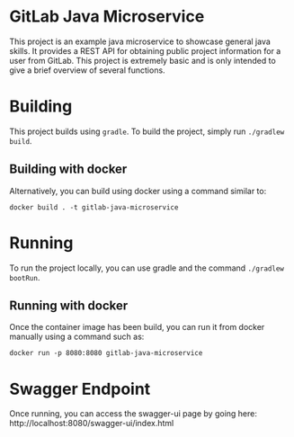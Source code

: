 # GitLab Java Microservice

This project is an example java microservice to showcase general java skills.  It provides a REST
API for obtaining public project information for a user from GitLab.  This project is extremely basic
and is only intended to give a brief overview of several functions.

# Building
This project builds using `gradle`.  To build the project, simply run `./gradlew build`.

## Building with docker
Alternatively, you can build using docker using a command similar to:

```docker build . -t gitlab-java-microservice```

# Running

To run the project locally, you can use gradle and the command `./gradlew bootRun`.  

## Running with docker

Once the container image has been build, you can run it from docker manually using a command such
as:

```docker run -p 8080:8080 gitlab-java-microservice```

# Swagger Endpoint

Once running, you can access the swagger-ui page by going here: http://localhost:8080/swagger-ui/index.html 